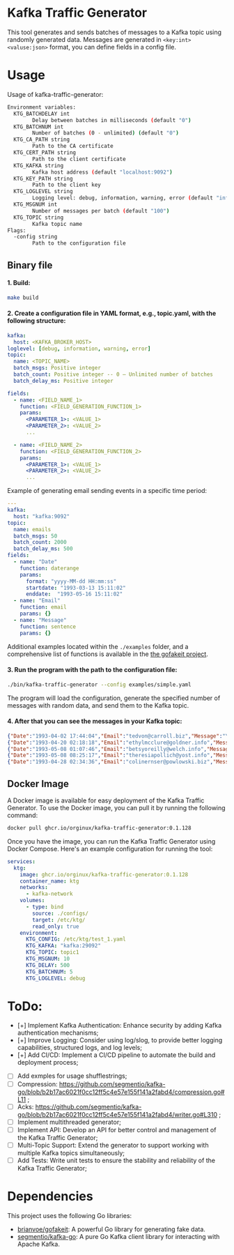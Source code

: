# Kafka Traffic Generator

This tool generates and sends batches of messages to a Kafka topic using randomly generated data.
Messages are generated in `<key:int><valuse:json>` format, you can define fields in a config file.

# Usage
Usage of kafka-traffic-generator:
```bash
Environment variables:
  KTG_BATCHDELAY int
        Delay between batches in milliseconds (default "0")
  KTG_BATCHNUM int
        Number of batches (0 - unlimited) (default "0")
  KTG_CA_PATH string
        Path to the CA certificate
  KTG_CERT_PATH string
        Path to the client certificate
  KTG_KAFKA string
        Kafka host address (default "localhost:9092")
  KTG_KEY_PATH string
        Path to the client key
  KTG_LOGLEVEL string
        Logging level: debug, information, warning, error (default "information")
  KTG_MSGNUM int
        Number of messages per batch (default "100")
  KTG_TOPIC string
        Kafka topic name
Flags:
  -config string
        Path to the configuration file
```

## Binary file
#### 1. Build:
```bash
make build
```

#### 2. Create a configuration file in YAML format, e.g., topic.yaml, with the following structure:
```yaml
kafka:
  host: <KAFKA_BROKER_HOST>
loglevel: [debug, information, warning, error]
topic:
  name: <TOPIC_NAME>
  batch_msgs: Positive integer
  batch_count: Positive integer -- 0 — Unlimited number of batches
  batch_delay_ms: Positive integer

fields:
  - name: <FIELD_NAME_1>
    function: <FIELD_GENERATION_FUNCTION_1>
    params:
      <PARAMETER_1>: <VALUE_1>
      <PARAMETER_2>: <VALUE_2>
      ...

  - name: <FIELD_NAME_2>
    function: <FIELD_GENERATION_FUNCTION_2>
    params:
      <PARAMETER_1>: <VALUE_1>
      <PARAMETER_2>: <VALUE_2>
      ...
```
Example of generating email sending events in a specific time period:
```yaml
---
kafka:
  host: "kafka:9092"
topic:
  name: emails
  batch_msgs: 50
  batch_count: 2000
  batch_delay_ms: 500
fields:
  - name: "Date"
    function: daterange
    params:
      format: "yyyy-MM-dd HH:mm:ss"
      startdate: "1993-03-13 15:11:02"
      enddate:  "1993-05-16 15:11:02"
  - name: "Email"
    function: email
    params: {}
  - name: "Message"
    function: sentence
    params: {}
```
Additional examples located within the `./examples` folder, and a comprehensive list of functions is available in the [the gofakeit project](https://github.com/brianvoe/gofakeit#functions).

#### 3. Run the program with the path to the configuration file:

```bash
./bin/kafka-traffic-generator --config examples/simple.yaml
```
The program will load the configuration, generate the specified number of messages with random data, and send them to the Kafka topic.

#### 4. After that you can see the messages in your Kafka topic:
```json
{"Date":"1993-04-02 17:44:04","Email":"tedvon@carroll.biz","Message":"You with nobody Gabonese my."}
{"Date":"1993-04-20 02:18:18","Email":"ethylmcclure@goldner.info","Message":"By such where deeply so."}
{"Date":"1993-05-08 01:07:46","Email":"betsyoreilly@welch.info","Message":"Firstly of as board she."}
{"Date":"1993-05-08 08:25:17","Email":"theresiapollich@yost.info","Message":"Whom koala scarcely daily how."}
{"Date":"1993-04-28 02:34:36","Email":"colinernser@powlowski.biz","Message":"Other paint yesterday constantly below."}
```

## Docker Image
A Docker image is available for easy deployment of the Kafka Traffic Generator.
To use the Docker image, you can pull it by running the following command:
```bash
docker pull ghcr.io/orginux/kafka-traffic-generator:0.1.128
```

Once you have the image, you can run the Kafka Traffic Generator using Docker Compose.
Here's an example configuration for running the tool:
```yaml
services:
  ktg:
    image: ghcr.io/orginux/kafka-traffic-generator:0.1.128
    container_name: ktg
    networks:
      - kafka-network
    volumes:
      - type: bind
        source: ./configs/
        target: /etc/ktg/
        read_only: true
    environment:
      KTG_CONFIG: /etc/ktg/test_1.yaml
      KTG_KAFKA: "kafka:29092"
      KTG_TOPIC: topic1
      KTG_MSGNUM: 10
      KTG_DELAY: 500
      KTG_BATCHNUM: 5
      KTG_LOGLEVEL: debug
```

# ToDo:
- [+] Implement Kafka Authentication: Enhance security by adding Kafka authentication mechanisms;
- [+] Improve Logging: Consider using log/slog, to provide better logging capabilities, structured logs, and log levels;
- [+] Add CI/CD: Implement a CI/CD pipeline to automate the build and deployment process;
- [ ] Add exmples for usage shufflestrings;
- [ ] Compression: https://github.com/segmentio/kafka-go/blob/b2b17ac6021f0cc12ff5c4e57e155f141a2fabd4/compression.go#L11 ;
- [ ] Acks: https://github.com/segmentio/kafka-go/blob/b2b17ac6021f0cc12ff5c4e57e155f141a2fabd4/writer.go#L310 ;
- [ ] Implement multithreaded generator;
- [ ] Implement API: Develop an API for better control and management of the Kafka Traffic Generator;
- [ ] Multi-Topic Support: Extend the generator to support working with multiple Kafka topics simultaneously;
- [ ] Add Tests: Write unit tests to ensure the stability and reliability of the Kafka Traffic Generator;

# Dependencies
This project uses the following Go libraries:
- [brianvoe/gofakeit](https://github.com/brianvoe/gofakeit): A powerful Go library for generating fake data.
- [segmentio/kafka-go](https://github.com/segmentio/kafka-go): A pure Go Kafka client library for interacting with Apache Kafka.
